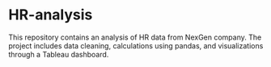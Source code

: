 # HR-analysis
This repository contains an analysis of HR data from NexGen company. The project includes data cleaning, calculations using pandas, and visualizations through a Tableau dashboard.
